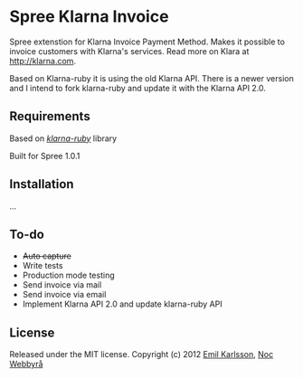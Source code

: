 # Spree Klarna Invoice

Spree extenstion for Klarna Invoice Payment Method. Makes it possible to invoice customers with Klarna's services. Read more on Klara at http://klarna.com.

Based on Klarna-ruby it is using the old Klarna API. There is a newer version and I intend to fork klarna-ruby and update it with the Klarna API 2.0.

## Requirements

Based on *[klarna-ruby](https://github.com/merchii/klarna-ruby)* library

Built for Spree 1.0.1

## Installation

...

## To-do

- ~~Auto capture~~
- Write tests
- Production mode testing
- Send invoice via mail
- Send invoice via email
- Implement Klarna API 2.0 and update klarna-ruby API

## License

Released under the MIT license.
Copyright (c) 2012 [Emil Karlsson]([http://emilkarl.se), [Noc Webbyrå](http://nocweb.se)
